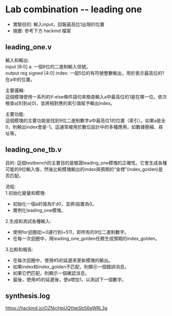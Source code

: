 # Lab combination -- leading one
* 實驗目的: 輸入input，回報最高位1出現的位置
* 摘要: 參考下方 hackmd 檔案

## leading_one.v
輸入和輸出:  
input [8:0] a: 一個9位的二進制輸入信號。  
output reg signed [4:0] index: 一個5位的有符號整數輸出，用於表示最高位的1在a中的位置。

主要邏輯:  
這個模塊使用一系列的if-else條件語句來檢查輸入a中最高位的1是在哪一位。依次檢查a[8]到a[0]，並將相對應的索引值賦予輸出index。

主要功能:  
這個模塊的主要功能是找到9位二進制數字a中最高位1的位置（索引）。如果a是全0，則輸出index會是-1。這通常被用於數位設計中的多種應用，如數據壓縮、尋址等。

## leading_one_tb.v
目的: 這個testbench的主要目的是驗證leading_one模塊的正確性。它會生成各種可能的9位輸入值，然後比較模塊輸出的index與預期的“金標”(index_golden)是否匹配。

流程:  
1.初始化變量和模塊:
* 初始化一個a的值為9'd0，並將i設置為0。
* 實例化leading_one模塊。

2.生成和測試各種輸入:
* 使用for迴圈從i=0運行到i=511，即所有的9位二進制數字。
* 在每一次迴圈中，用leading_one_golden任務生成預期的index_golden。

3.比較和報告:
* 在每次迴圈中，使用#5的延遲來更新模塊的輸出。
* 如果index和index_golden不匹配，則顯示一個錯誤消息。
* 如果它們匹配，則顯示一個確認消息。
* 最後，使用#5的延遲後，使a增加1，以測試下一個數字。

## synthesis.log
https://hackmd.io/OZNjcHpUQYqeSbS6eWRL3g

